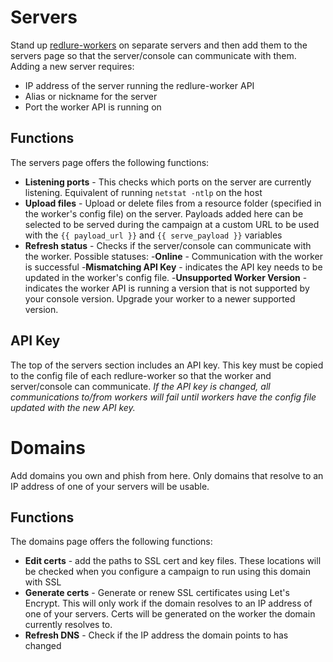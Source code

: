 # Servers
Stand up [redlure-workers](https://github.com/redlure/redlure-worker) on separate servers and then add them to the servers page so that the server/console can communicate with them. Adding a new server requires:
* IP address of the server running the redlure-worker API
* Alias or nickname for the server
* Port the worker API is running on

## Functions
The servers page offers the following functions:
* __Listening ports__ - This checks which ports on the server are currently listening. Equivalent of running `netstat -ntlp` on the host
* __Upload files__ - Upload or delete files from a resource folder (specified in the worker's config file) on the server. Payloads added here can be selected to be served during the campaign at a custom URL to be used with the `{{ payload_url }}` and `{{ serve_payload }}` variables
* __Refresh status__ - Checks if the server/console can communicate with the worker. Possible statuses:
    -__Online__ - Communication with the worker is successful
    -__Mismatching API Key__ - indicates the API key needs to be updated in the worker's config file.
    -__Unsupported Worker Version__ - indicates the worker API is running a version that is not supported by your console version. Upgrade your worker to a newer supported version.


## API Key
The top of the servers section includes an API key. This key must be copied to the config file of each redlure-worker so that the worker and server/console can communicate. *If the API key is changed, all communications to/from workers will fail until workers have the config file updated with the new API key.*

# Domains
Add domains you own and phish from here. Only domains that resolve to an IP address of one of your servers will be usable. 

## Functions
The domains page offers the following functions:
* __Edit certs__ - add the paths to SSL cert and key files. These locations will be checked when you configure a campaign to run using this domain with SSL
* __Generate certs__ - Generate or renew SSL certificates using Let's Encrypt. This will only work if the domain resolves to an IP address of one of your servers. Certs will be generated on the worker the domain currently resolves to.
* __Refresh DNS__ - Check if the IP address the domain points to has changed